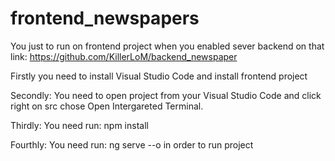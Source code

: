 # frontend_newspapers
You just to run on frontend project when you enabled sever backend on that link: https://github.com/KillerLoM/backend_newspaper

Firstly you need to install Visual Studio Code and install frontend project

Secondly: You need to open project from your Visual Studio Code and click right on src chose Open Intergareted Terminal.

Thirdly: You need run: npm install

Fourthly: You need run: ng serve --o in order to run project
